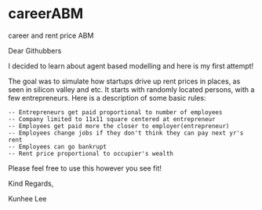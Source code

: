 # careerABM
career and rent price ABM

Dear Githubbers

I decided to learn about agent based modelling and here is my first attempt!

The goal was to simulate how startups drive up rent prices in places, as seen in silicon valley and etc.
It starts with randomly located persons, with a few entrepreneurs. Here is a description of some basic rules:

    -- Entrepreneurs get paid proportional to number of employees
    -- Company limited to 11x11 square centered at entrepreneur
    -- Employees get paid more the closer to employer(entrepreneur)
    -- Employees change jobs if they don't think they can pay next yr's rent
    -- Employees can go bankrupt
    -- Rent price proportional to occupier's wealth

Please feel free to use this however you see fit!


Kind Regards,

Kunhee Lee

